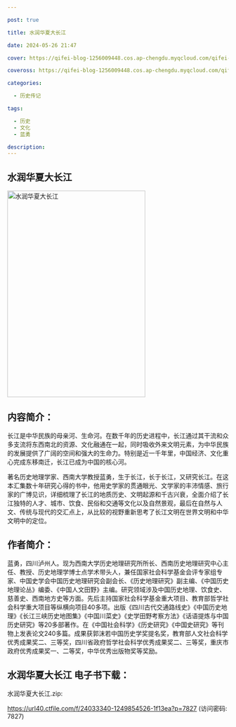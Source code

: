 ```yaml
---

post: true

title: 水润华夏大长江

date: 2024-05-26 21:47

cover: https://qifei-blog-1256009448.cos.ap-chengdu.myqcloud.com/qifei-blog/662f65340ea9cb1403d13a43.jpg

coveross: https://qifei-blog-1256009448.cos.ap-chengdu.myqcloud.com/qifei-blog/662f65340ea9cb1403d13a43.jpg

categories:

  - 历史传记

tags:

  - 历史
  - 文化
  - 蓝勇

description:
---
```


## 水润华夏大长江
<img alt=" 水润华夏大长江" class="aligncenter loading" data-was-processed="true" decoding="async" fetchpriority="high" height="471" src="https://qifei-blog-1256009448.cos.ap-chengdu.myqcloud.com/qifei-blog/662f65340ea9cb1403d13a43.jpg " style="cursor: zoom-in;" width="314"/>

## 内容简介：

长江是中华民族的母亲河、生命河。在数千年的历史进程中，长江通过其干流和众多支流将东西南北的资源、文化融通在一起，同时吸收外来文明元素，为中华民族的发展提供了广阔的空间和强大的生命力。特别是近一千年里，中国经济、文化重心完成东移南迁，长江已成为中国的核心河。

著名历史地理学家、西南大学教授蓝勇，生于长江，长于长江，又研究长江。在这本汇集数十年研究心得的书中，他用史学家的贯通眼光、文学家的丰沛情感、旅行家的广博见识，详细梳理了长江的地质历史、文明起源和千古兴衰，全面介绍了长江独特的人才、城市、饮食、民俗和交通等文化以及自然景观，最后在自然与人文、传统与现代的交汇点上，从比较的视野重新思考了长江文明在世界文明和中华文明中的定位。

## 作者简介：

蓝勇，四川泸州人。现为西南大学历史地理研究所所长、西南历史地理研究中心主任、教授、历史地理学博士点学术带头人，兼任国家社会科学基金会评专家组专家、中国史学会中国历史地理研究会副会长、《历史地理研究》副主编、《中国历史地理论丛》编委、《中国人文田野》主编。研究领域涉及中国历史地理、饮食史、慈善史、西南地方史等方面。先后主持国家社会科学基金重大项目、教育部哲学社会科学重大项目等纵横向项目40多项。出版《四川古代交通路线史》《中国历史地理》《长江三峡历史地图集》《中国川菜史》《史学田野考察方法》《话语提炼与中国历史研究》等20多部著作。在《中国社会科学》《历史研究》《中国史研究》等刊物上发表论文240多篇。成果获郭沫若中国历史学奖提名奖，教育部人文社会科学优秀成果奖二、三等奖，四川省政府哲学社会科学优秀成果奖二、三等奖，重庆市政府优秀成果奖一、二等奖，中华优秀出版物奖等奖励。

## 水润华夏大长江 电子书下载：
水润华夏大长江.zip: 

https://url40.ctfile.com/f/24033340-1249854526-1f13ea?p=7827 (访问密码: 7827)
